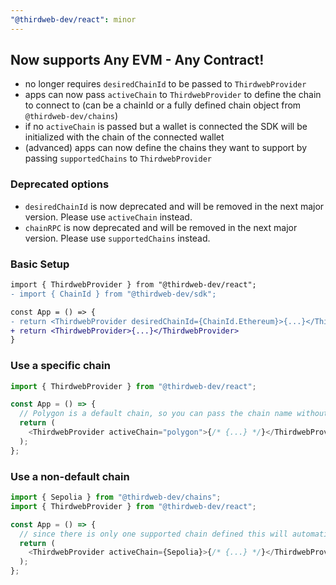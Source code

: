 ```yaml
---
"@thirdweb-dev/react": minor
---
```


## Now supports Any EVM - Any Contract!

- no longer requires `desiredChainId` to be passed to `ThirdwebProvider`
- apps can now pass `activeChain` to `ThirdwebProvider` to define the chain to connect to (can be a chainId or a fully defined chain object from `@thirdweb-dev/chains`)
- if no `activeChain` is passed but a wallet is connected the SDK will be initialized with the chain of the connected wallet
- (advanced) apps can now define the chains they want to support by passing `supportedChains` to `ThirdwebProvider`

### Deprecated options

- `desiredChainId` is now deprecated and will be removed in the next major version. Please use `activeChain` instead.
- `chainRPC` is now deprecated and will be removed in the next major version. Please use `supportedChains` instead.

### Basic Setup

```diff
import { ThirdwebProvider } from "@thirdweb-dev/react";
- import { ChainId } from "@thirdweb-dev/sdk";

const App = () => {
- return <ThirdwebProvider desiredChainId={ChainId.Ethereum}>{...}</ThirdwebProvider>
+ return <ThirdwebProvider>{...}</ThirdwebProvider>
}
```

### Use a specific chain

```js
import { ThirdwebProvider } from "@thirdweb-dev/react";

const App = () => {
  // Polygon is a default chain, so you can pass the chain name without needing to define "supportedChains"
  return (
    <ThirdwebProvider activeChain="polygon">{/* {...} */}</ThirdwebProvider>
  );
};
```

### Use a non-default chain

```js
import { Sepolia } from "@thirdweb-dev/chains";
import { ThirdwebProvider } from "@thirdweb-dev/react";

const App = () => {
  // since there is only one supported chain defined this will automatically default the SDK to Sepolia
  return (
    <ThirdwebProvider activeChain={Sepolia}>{/* {...} */}</ThirdwebProvider>
  );
};
```
